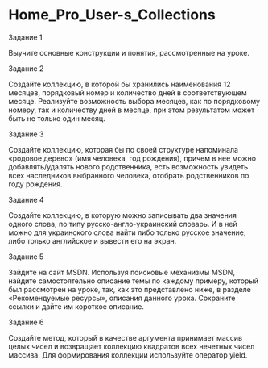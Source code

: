 # Home_Pro_User-s_Collections

Задание 1 

Выучите основные конструкции и понятия, рассмотренные на уроке. 

Задание 2 

Создайте коллекцию, в которой бы хранились наименования 12 месяцев, порядковый номер и количество дней в соответствующем месяце. Реализуйте возможность выбора месяцев, как по порядковому номеру, так и количеству дней в месяце, при этом результатом может быть не только один месяц. 

Задание 3 

Создайте коллекцию, которая бы по своей структуре напоминала «родовое дерево» (имя человека, год рождения), причем в нее можно добавлять/удалять нового родственника, есть возможность увидеть всех наследников выбранного человека, отобрать родственников по году рождения. 

Задание 4 

Создайте коллекцию, в которую можно записывать два значения одного слова, по типу русско-англо-украинский словарь. И в ней можно для украинского слова найти либо только русское значение, либо только английское и вывести его на экран. 

Задание 5 

Зайдите на сайт MSDN.
Используя поисковые механизмы MSDN, найдите самостоятельно описание темы по каждому примеру, который был рассмотрен на уроке, так, как это представлено ниже, в разделе «Рекомендуемые ресурсы», описания данного урока. Сохраните ссылки и дайте им короткое описание.

Задание 6

Cоздайте метод, который в качестве аргумента принимает массив целых чисел и возвращает коллекцию квадратов всех нечетных чисел массива. Для формирования коллекции используйте оператор yield.
